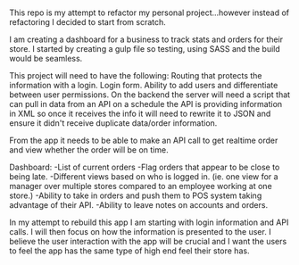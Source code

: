 ####

This repo is my attempt to refactor my personal project...however instead of refactoring I decided to start from scratch.

I am creating a dashboard for a business to track stats and orders for their store. I started by creating a gulp file so testing, using SASS and the build would be seamless.

This project will need to have the following:
Routing that protects the information with a login.
Login form.
Ability to add users and differentiate between user permissions.
On the backend the server will need a script that can pull in data from an API on a schedule the API is providing information in XML so once it receives the info it will need to rewrite it to JSON and ensure it didn't receive duplicate data/order information.

From the app it needs to be able to make an API call to get realtime order and view whether the  order will be on time.

Dashboard:
-List of current orders
-Flag orders that appear to be close to being late.
-Different views based on who is logged in. (ie. one view for a manager over multiple stores compared to an employee working at one store.)
-Ability to take in orders and push them to POS system taking advantage of their API.
-Ability to leave notes on accounts and orders.

In my attempt to rebuild this app I am starting with login information and API calls. I will then focus on how the information is presented to the user. I believe the user interaction with the app will be crucial and I want the users to feel the app has the same type of high end feel their store has. 
